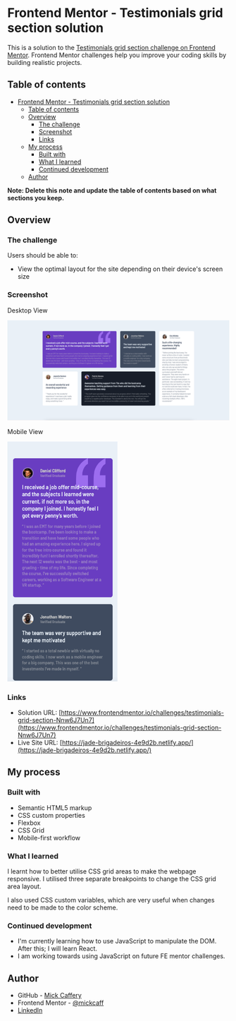 # Frontend Mentor - Testimonials grid section solution

This is a solution to the [Testimonials grid section challenge on Frontend Mentor](https://www.frontendmentor.io/challenges/testimonials-grid-section-Nnw6J7Un7). Frontend Mentor challenges help you improve your coding skills by building realistic projects. 

## Table of contents

- [Frontend Mentor - Testimonials grid section solution](#frontend-mentor---testimonials-grid-section-solution)
  - [Table of contents](#table-of-contents)
  - [Overview](#overview)
    - [The challenge](#the-challenge)
    - [Screenshot](#screenshot)
    - [Links](#links)
  - [My process](#my-process)
    - [Built with](#built-with)
    - [What I learned](#what-i-learned)
    - [Continued development](#continued-development)
  - [Author](#author)

**Note: Delete this note and update the table of contents based on what sections you keep.**

## Overview

### The challenge

Users should be able to:

- View the optimal layout for the site depending on their device's screen size

### Screenshot

Desktop View

![Desktop view screenshot](./images/final-desktop.png)

Mobile View

<img src="./images/final-mobile.png" alt="Mobile view screenshot" width="250px">

### Links

- Solution URL: [https://www.frontendmentor.io/challenges/testimonials-grid-section-Nnw6J7Un7](https://www.frontendmentor.io/challenges/testimonials-grid-section-Nnw6J7Un7)
- Live Site URL: [https://jade-brigadeiros-4e9d2b.netlify.app/](https://jade-brigadeiros-4e9d2b.netlify.app/)

## My process

### Built with

- Semantic HTML5 markup
- CSS custom properties
- Flexbox
- CSS Grid
- Mobile-first workflow

### What I learned

I learnt how to better utilise CSS grid areas to make the webpage responsive. 
I utilised three separate breakpoints to change the CSS grid area layout. 

I also used CSS custom variables, which are very useful when changes need to be made to the color scheme. 


### Continued development

- I'm currently learning how to use JavaScript to manipulate the DOM. After this; I will learn React. 
- I am working towards using JavaScript on future FE mentor challenges.


## Author

- GitHub - [Mick Caffery](https://github.com/mickcaff)
- Frontend Mentor - [@mickcaff](https://www.frontendmentor.io/profile/mickcaff)
- [LinkedIn](https://www.linkedin.com/in/mcaffery/)
